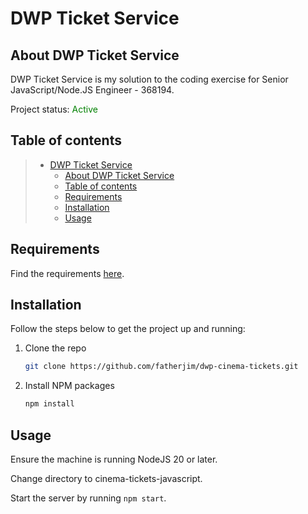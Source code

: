 # DWP Ticket Service

## About DWP Ticket Service

DWP Ticket Service is my solution to the coding exercise for Senior JavaScript/Node.JS Engineer - 368194.

Project status: <span style="color:green">Active</span>

## Table of contents

> -   [DWP Ticket Service](#dwp-ticket-service)
>     -   [About DWP Ticket Service](#about-dwp-ticket-service)
>     -   [Table of contents](#table-of-contents)
>     -   [Requirements](#requirements)
>     -   [Installation](#installation)
>     -   [Usage](#usage)

## Requirements

 Find the requirements [here](./requirements.md).

## Installation

Follow the steps below to get the project up and running:

1. Clone the repo
    ```sh
    git clone https://github.com/fatherjim/dwp-cinema-tickets.git
    ```
2. Install NPM packages
    ```sh
    npm install
    ```

## Usage

Ensure the machine is running NodeJS 20 or later.

Change directory to cinema-tickets-javascript.

Start the server by running ```npm start```.
